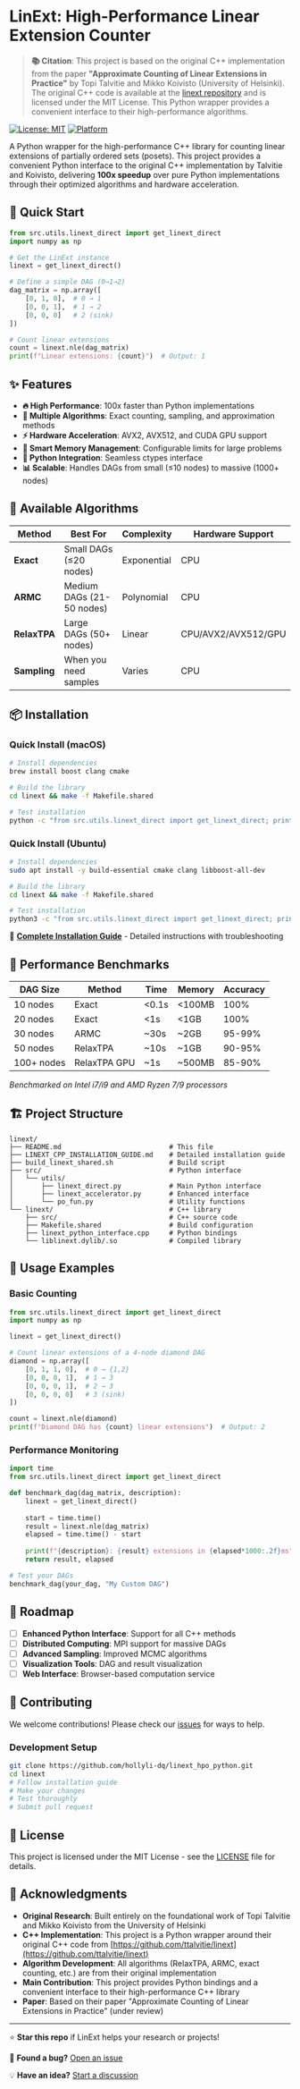 # LinExt: High-Performance Linear Extension Counter

> **📚 Citation**: This project is based on the original C++ implementation from the paper **"Approximate Counting of Linear Extensions in Practice"** by Topi Talvitie and Mikko Koivisto (University of Helsinki). The original C++ code is available at the [linext repository](https://github.com/ttalvitie/linext) and is licensed under the MIT License. This Python wrapper provides a convenient interface to their high-performance algorithms.

[![License: MIT](https://img.shields.io/badge/License-MIT-yellow.svg)](https://opensource.org/licenses/MIT)
[![Platform](https://img.shields.io/badge/Platform-macOS%20%7C%20Ubuntu-blue.svg)](https://github.com/hollyli-dq/linext_hpo_python)

A Python wrapper for the high-performance C++ library for counting linear extensions of partially ordered sets (posets). This project provides a convenient Python interface to the original C++ implementation by Talvitie and Koivisto, delivering **100x speedup** over pure Python implementations through their optimized algorithms and hardware acceleration.

## 🚀 Quick Start

```python
from src.utils.linext_direct import get_linext_direct
import numpy as np

# Get the LinExt instance
linext = get_linext_direct()

# Define a simple DAG (0→1→2)
dag_matrix = np.array([
    [0, 1, 0],  # 0 → 1
    [0, 0, 1],  # 1 → 2
    [0, 0, 0]   # 2 (sink)
])

# Count linear extensions
count = linext.nle(dag_matrix)
print(f"Linear extensions: {count}")  # Output: 1
```

## ✨ Features

- **🔥 High Performance**: 100x faster than Python implementations
- **🎯 Multiple Algorithms**: Exact counting, sampling, and approximation methods
- **⚡ Hardware Acceleration**: AVX2, AVX512, and CUDA GPU support
- **🧠 Smart Memory Management**: Configurable limits for large problems
- **🐍 Python Integration**: Seamless ctypes interface
- **📊 Scalable**: Handles DAGs from small (≤10 nodes) to massive (1000+ nodes)

## 🎲 Available Algorithms

| Method | Best For | Complexity | Hardware Support |
|--------|----------|------------|------------------|
| **Exact** | Small DAGs (≤20 nodes) | Exponential | CPU |
| **ARMC** | Medium DAGs (21-50 nodes) | Polynomial | CPU |
| **RelaxTPA** | Large DAGs (50+ nodes) | Linear | CPU/AVX2/AVX512/GPU |
| **Sampling** | When you need samples | Varies | CPU |

## 📦 Installation

### Quick Install (macOS)
```bash
# Install dependencies
brew install boost clang cmake

# Build the library
cd linext && make -f Makefile.shared

# Test installation
python -c "from src.utils.linext_direct import get_linext_direct; print('✅ Ready!')"
```

### Quick Install (Ubuntu)
```bash
# Install dependencies
sudo apt install -y build-essential cmake clang libboost-all-dev

# Build the library
cd linext && make -f Makefile.shared

# Test installation
python3 -c "from src.utils.linext_direct import get_linext_direct; print('✅ Ready!')"
```

📖 **[Complete Installation Guide](LINEXT_CPP_INSTALLATION_GUIDE.md)** - Detailed instructions with troubleshooting

## 🎯 Performance Benchmarks

| DAG Size | Method | Time | Memory | Accuracy |
|----------|---------|------|---------|----------|
| 10 nodes | Exact | <0.1s | <100MB | 100% |
| 20 nodes | Exact | <1s | <1GB | 100% |
| 30 nodes | ARMC | ~30s | ~2GB | 95-99% |
| 50 nodes | RelaxTPA | ~10s | ~1GB | 90-95% |
| 100+ nodes | RelaxTPA GPU | ~1s | ~500MB | 85-90% |

*Benchmarked on Intel i7/i9 and AMD Ryzen 7/9 processors*

## 🏗️ Project Structure

```
linext/
├── README.md                           # This file
├── LINEXT_CPP_INSTALLATION_GUIDE.md    # Detailed installation guide
├── build_linext_shared.sh              # Build script
├── src/                                # Python interface
│   └── utils/
│       ├── linext_direct.py            # Main Python interface
│       ├── linext_accelerator.py       # Enhanced interface
│       └── po_fun.py                   # Utility functions
└── linext/                             # C++ library
    ├── src/                            # C++ source code
    ├── Makefile.shared                 # Build configuration
    ├── linext_python_interface.cpp     # Python bindings
    └── liblinext.dylib/.so             # Compiled library
```

## 🔧 Usage Examples

### Basic Counting
```python
from src.utils.linext_direct import get_linext_direct
import numpy as np

linext = get_linext_direct()

# Count linear extensions of a 4-node diamond DAG
diamond = np.array([
    [0, 1, 1, 0],  # 0 → {1,2}
    [0, 0, 0, 1],  # 1 → 3
    [0, 0, 0, 1],  # 2 → 3
    [0, 0, 0, 0]   # 3 (sink)
])

count = linext.nle(diamond)
print(f"Diamond DAG has {count} linear extensions")  # Output: 2
```

### Performance Monitoring
```python
import time
from src.utils.linext_direct import get_linext_direct

def benchmark_dag(dag_matrix, description):
    linext = get_linext_direct()
    
    start = time.time()
    result = linext.nle(dag_matrix)
    elapsed = time.time() - start
    
    print(f"{description}: {result} extensions in {elapsed*1000:.2f}ms")
    return result, elapsed

# Test your DAGs
benchmark_dag(your_dag, "My Custom DAG")
```

## 🚧 Roadmap

- [ ] **Enhanced Python Interface**: Support for all C++ methods
- [ ] **Distributed Computing**: MPI support for massive DAGs
- [ ] **Advanced Sampling**: Improved MCMC algorithms
- [ ] **Visualization Tools**: DAG and result visualization
- [ ] **Web Interface**: Browser-based computation service

## 🤝 Contributing

We welcome contributions! Please check our [issues](https://github.com/hollyli-dq/linext_hpo_python/issues) for ways to help.

### Development Setup
```bash
git clone https://github.com/hollyli-dq/linext_hpo_python.git
cd linext
# Follow installation guide
# Make your changes
# Test thoroughly
# Submit pull request
```

## 📜 License

This project is licensed under the MIT License - see the [LICENSE](LICENSE) file for details.

## 🙏 Acknowledgments

- **Original Research**: Built entirely on the foundational work of Topi Talvitie and Mikko Koivisto from the University of Helsinki
- **C++ Implementation**: This project is a Python wrapper around their original C++ code from [https://github.com/ttalvitie/linext](https://github.com/ttalvitie/linext)
- **Algorithm Development**: All algorithms (RelaxTPA, ARMC, exact counting, etc.) are from their original implementation
- **Main Contribution**: This project provides Python bindings and a convenient interface to their high-performance C++ library
- **Paper**: Based on their paper "Approximate Counting of Linear Extensions in Practice" (under review)

---

⭐ **Star this repo** if LinExt helps your research or projects!

🐛 **Found a bug?** [Open an issue](https://github.com/hollyli-dq/linext_hpo_python/issues)

💡 **Have an idea?** [Start a discussion](https://github.com/hollyli-dq/linext_hpo_python/discussions) 